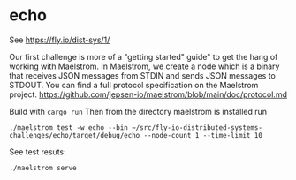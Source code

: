 # echo

See https://fly.io/dist-sys/1/

Our first challenge is more of a "getting started" guide" to get the hang of working with Maelstrom. In Maelstrom, we create a node which is a binary that receives JSON messages from STDIN and sends JSON messages to STDOUT. You can find a full protocol specification on the Maelstrom project. https://github.com/jepsen-io/maelstrom/blob/main/doc/protocol.md

Build with `cargo run`
Then from the directory maelstrom is installed run

```
./maelstrom test -w echo --bin ~/src/fly-io-distributed-systems-challenges/echo/target/debug/echo --node-count 1 --time-limit 10
```

See test resuts:

```
./maelstrom serve
```
